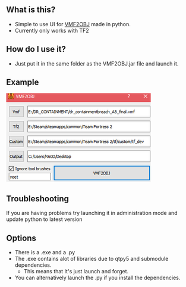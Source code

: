 ## What is this?
   - Simple to use UI for [VMF2OBJ](https://github.com/Dylancyclone/VMF2OBJ) made in python.
   - Currently only works with TF2
## How do I use it?
  - Just put it in the same folder as the VMF2OBJ.jar file and launch it.
## Example
![Example](https://github.com/R60D/VMF2OBJ-UI/blob/master/capture.png?raw=true)
## Troubleshooting
If you are  having problems try launching it in administration mode and update python to latest version

## Options
  - There is a .exe and a .py
  - The .exe contains alot of libraries due to qtpy5 and submodule dependencies.
     - This means that It's just launch and forget.
  - You can alternatively launch the .py if you install the dependencies.

